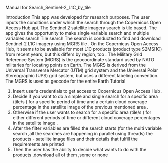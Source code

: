 Manual for Search_Sentinel-2_L1C_by_tile

Introduction 
This app was developed for research purposes. The user inputs the conditions under which the search through the Copernicus Open Access Hub api. The Sentinel 2 satellite imagery search is tile based. The app gives the opportunity to make single variable search and multiple variables search 
Tile search
The search is conducted to find and download  Sentinel-2 L1C imagery using MGRS tile . On the Copernicus Open Access Hub, it seems to be available for most L1C products (product type S2MSI1C) from recent years, but this differs by region, too .
The Military Grid Reference System (MGRS) is the geocoordinate standard used by NATO militaries for locating points on Earth. The MGRS is derived from the Universal Transverse Mercator (UTM) grid system and the Universal Polar Stereographic (UPS) grid system, but uses a different labeling convention. The MGRS is used as geocode for the entire Earth
Tutorial
1.	Insert user’s credentials to get access to Copernicus Open Access Hub .
2.	Decide if you want to do a simple and single search for a specific area (tile/s ) for a specific period of time  and  a certain cloud coverage percentage in the satellite image of the previous mentioned area .
3.	Otherwise if the user wants to search for a specific area (tile/s ) for either different periods of time or different cloud coverage percentages in the satellite image .
4.	After the filter variables are filled the search starts (for the multi variable search ,all the searches are happening in parallel using threads) the products - satellite image files and their details  that fulfill the requirements are printed 
5.	Then the user has the ability to decide what wants to do with the products  ,download all of them ,some or none
